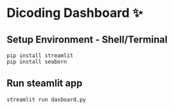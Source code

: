 # Dicoding Dashboard ✨

## Setup Environment - Shell/Terminal
```
pip install streamlit
pip install seaborn
```

## Run steamlit app
```
streamlit run dasboard.py
```
